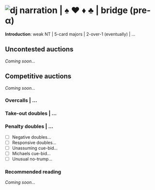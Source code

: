 # ![dj narration](https://avatars0.githubusercontent.com/u/14148307?s=460&u=8e486ec2283b9b35d7bb9147c1541693a7256795&v=4) | ♠ ♥ ♦ ♣ | bridge (pre-α)

**Introduction**: weak NT | 5-card majors | 2-over-1 (eventually) | ...

## Uncontested auctions

_Coming soon..._





## Competitive auctions

_Coming soon..._

### Overcalls | ...

### Take-out doubles | ...

### Penalty doubles | ...

- [ ] Negative doubles...
- [ ] Responsive doubles...
- [ ] Unassuming cue-bid...
- [ ] Michaels cue-bid...
- [ ] Unusual no-trump...

### Recommended reading

_Coming soon..._
